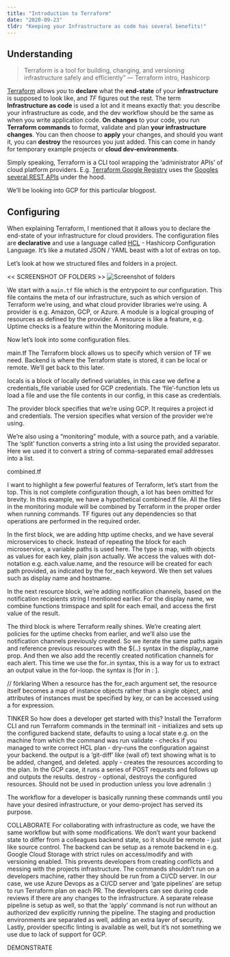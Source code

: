 ```yaml
---
title: "Introduction to Terraform"
date: "2020-09-23"
tldr: "Keeping your Infrastructure as code has several benefits!"
---
```


## Understanding

> Terraform is a tool for building, changing, and versioning infrastructure safely and efficiently”
> — Terraform intro, Hashicorp

[Terraform](https://www.terraform.io/) allows _you_ to **declare** what the **end-state** of your **infrastructure** is supposed to look like, and _TF_ figures out the rest. The term **Infrastructure as code** is used a lot and it means exactly that: you describe your infrastructure as code, and the dev workflow should be the same as when you write application code. **On changes** to your code, you run **Terraform commands** to format, validate and plan **your infrastructure changes**. You can then choose to **apply** your changes, and should you want it, you can **destroy** the resources you just added. This can come in handy for temporary example projects or **cloud dev-environments**.

Simply speaking, Terraform is a CLI tool wrapping the ‘administrator APIs’ of cloud platform providers. E.g. [Terraform Google Registry](https://registry.terraform.io/providers/hashicorp/google/latest/docs) uses the [Googles several REST APIs](https://cloud.google.com/run/docs/reference/rest) under the hood.

We’ll be looking into GCP for this particular blogpost.

## Configuring

When explaining Terraform, I mentioned that it allows you to declare the end-state of your infrastructure for cloud providers. The configuration files are **declarative** and use a language called [HCL](https://github.com/hashicorp/hcl) - Hashicorp Configuration Language. It’s like a mutated JSON / YAML beast with a lot of extras on top.

Let’s look at how we structured files and folders in a project.

<< SCREENSHOT OF FOLDERS >>
![Screenshot of folders](/images/terraform-folders.png)

We start with a `main.tf` file which is the entrypoint to our configuration. This file contains the meta of our infrastructure, such as which version of Terraform we’re using, and what cloud provider libraries we’re using. A provider is e.g. Amazon, GCP, or Azure. A module is a logical grouping of resources as defined by the provider. A resource is like a feature, e.g. Uptime checks is a feature within the Monitoring module.

<script src="https://gist.github.com/MTjody/4b3c67eb16425b6eb36d17b4ae91850d.js"></script>

Now let’s look into some configuration files.

main.tf
The Terraform block allows us to specify which version of TF we need. Backend is where the Terraform state is stored, it can be local or remote. We’ll get back to this later.

locals is a block of locally defined variables, in this case we define a credentials_file variable used for GCP credentials. The ‘file’-function lets us load a file and use the file contents in our config, in this case as credentials.

The provider block specifies that we’re using GCP. It requires a project id and credentials. The version specifies what version of the provider we’re using.

We’re also using a “monitoring” module, with a source path, and a variable. The ‘split’ function converts a string into a list using the provided separator. Here we used it to convert a string of comma-separated email addresses into a list.

combined.tf

I want to highlight a few powerful features of Terraform, let’s start from the top. This is not complete configuration though, a lot has been omitted for brevity. In this example, we have a hypothetical combined.tf file. All the files in the monitoring module will be combined by Terraform in the proper order when running commands. TF figures out any dependencies so that operations are performed in the required order.

In the first block, we are adding http uptime checks, and we have several microservices to check. Instead of repeating the block for each microservice, a variable paths is used here. The type is map, with objects as values for each key, plain json actually. We access the values with dot-notation e.g. each.value.name, and the resource will be created for each path provided, as indicated by the for_each keyword. We then set values such as display name and hostname.

In the next resource block, we’re adding notification channels, based on the notification recipients string I mentioned earlier. For the display name, we combine functions trimspace and split for each email, and access the first value of the result.

The third block is where Terraform really shines. We’re creating alert policies for the uptime checks from earlier, and we’ll also use the notification channels previously created. So we iterate the same paths again and reference previous resources with the ${..} syntax in the display_name prop. And then we also add the recently created notification channels for each alert. This time we use the for..in syntax, this is a way for us to extract an output value in the for-loop. the syntax is [for <ITEM> in <LIST> : <OUTPUT>].

// förklaring
When a resource has the for_each argument set, the resource itself becomes a map of instance objects rather than a single object, and attributes of instances must be specified by key, or can be accessed using a for expression.

TINKER
So how does a developer get started with this? Install the Terraform CLI and run Terraform commands in the terminal!
init - initializes and sets up the configured backend state, defaults to using a local state e.g. on the machine from which the command was run
validate - checks if you managed to write correct HCL
plan - dry-runs the configuration against your backend. the output is a ‘git-diff’ like (wall of) text showing what is to be added, changed, and deleted.
apply - creates the resources according to the plan. In the GCP case, it runs a series of POST requests and follows up and outputs the results.
destroy - optional, destroys the configured resources. Should not be used in production unless you love adrenalin :)

The workflow for a developer is basically running these commands until you have your desired infrastructure, or your demo-project has served its purpose.

COLLABORATE
For collaborating with infrastructure as code, we have the same workflow but with some modifications.
We don’t want your backend state to differ from a colleagues backend state, so it should be remote - just like source control. The backend can be setup as a remote backend in e.g. Google Cloud Storage with strict rules on access/modify and with versioning enabled. This prevents developers from creating conflicts and messing with the projects infrastructure.
The commands shouldn’t run on a developers machine, rather they should be run from a CI/CD server. In our case, we use Azure Devops as a CI/CD server and ‘gate pipelines’ are setup to run Terraform plan on each PR. The developers can see during code reviews if there are any changes to the infrastructure. A separate release pipeline is setup as well, so that the ‘apply’ command is not run without an authorized dev explicitly running the pipeline. The staging and production environments are separated as well, adding an extra layer of security.
Lastly, provider specific linting is available as well, but it’s not something we use due to lack of support for GCP.

DEMONSTRATE
